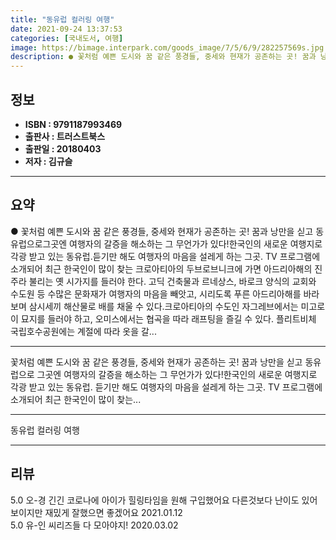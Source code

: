 ```yaml
---
title: "동유럽 컬러링 여행"
date: 2021-09-24 13:37:53
categories: [국내도서, 여행]
image: https://bimage.interpark.com/goods_image/7/5/6/9/282257569s.jpg
description: ● 꽃처럼 예쁜 도시와 꿈 같은 풍경들, 중세와 현재가 공존하는 곳! 꿈과 낭만을 싣고 동유럽으로그곳엔 여행자의 갈증을 해소하는 그 무언가가 있다!한국인의 새로운 여행지로 각광 받고 있는 동유럽.듣기만 해도 여행자의 마음을 설레게 하는 그곳. TV 프로그램에 소개되어 최근 한국인이
---
```


## **정보**

- **ISBN : 9791187993469**
- **출판사 : 트러스트북스**
- **출판일 : 20180403**
- **저자 : 김규슬**

------



## **요약**

●  꽃처럼 예쁜 도시와 꿈 같은 풍경들, 중세와 현재가 공존하는 곳!  꿈과 낭만을 싣고 동유럽으로그곳엔 여행자의 갈증을 해소하는 그 무언가가 있다!한국인의 새로운 여행지로 각광 받고 있는 동유럽.듣기만 해도 여행자의 마음을 설레게 하는 그곳. TV 프로그램에 소개되어 최근 한국인이 많이 찾는 크로아티아의 두브로브니크에 가면 아드리아해의 진주라 불리는 옛 시가지를 들러야 한다. 고딕 건축물과 르네상스, 바로크 양식의 교회와 수도원 등 수많은 문화재가 여행자의 마음을 빼앗고, 시리도록 푸른 아드리아해를 바라보며 삼시세끼 해산물로 배를 채울 수 있다.크로아티아의 수도인 자그레브에서는 미고로이 묘지를 들러야 하고, 오미스에서는 협곡을 따라 래프팅을 즐길 수 있다. 플리트비체 국립호수공원에는 계절에 따라 옷을 갈...

------

꽃처럼 예쁜 도시와 꿈 같은 풍경들, 중세와 현재가 공존하는 곳!
꿈과 낭만을 싣고 동유럽으로
그곳엔 여행자의 갈증을 해소하는 그 무언가가 있다!한국인의 새로운 여행지로 각광 받고 있는 동유럽. 듣기만 해도 여행자의 마음을 설레게 하는 그곳. TV 프로그램에 소개되어 최근 한국인이 많이 찾는... 

------


동유럽 컬러링 여행 

------


## **리뷰** 

5.0 오-경 긴긴 코로나에 아이가 힐링타임을 원해 구입했어요 다른것보다 난이도 있어보이지만 재밌게 잘했으면 좋겠어요 2021.01.12 <br/>5.0 유-인 씨리즈들 다 모아야지! 2020.03.02 <br/>